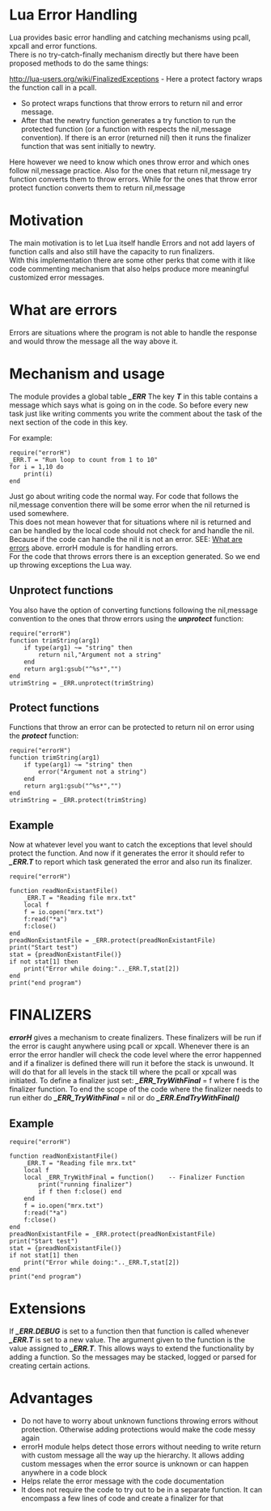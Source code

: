 # Lua Error Handling
Lua provides basic error handling and catching mechanisms using pcall, xpcall and error functions.   
There is no try-catch-finally mechanism directly but there have been proposed methods to do the same things:  
 
 
http://lua-users.org/wiki/FinalizedExceptions - Here a protect factory wraps the function call in a pcall. 
* So protect wraps functions that throw errors to return nil and error message. 
* After that the newtry function generates a try function to run the protected function (or a function with respects the nil,message convention). If there is an error (returned nil) then it runs the finalizer function that was sent initially to newtry.

Here however we need to know which ones throw error and which ones follow nil,message practice. Also for the ones that return nil,message try function converts them to throw errors. While for the ones that throw error protect function converts them to return nil,message

# Motivation
The main motivation is to let Lua itself handle Errors and not add layers of function calls and also still have the capacity to run finalizers.   
With this implementation there are some other perks that come with it like code commenting mechanism that also helps produce more meaningful customized error messages.


# What are errors
Errors are situations where the program is not able to handle the response and would throw the message all the way above it.



# Mechanism and usage
The module provides a global table ***_ERR***
The key ***T*** in this table contains a message which says what is going on in the code. So before every new task just like writing comments you write the comment about the task of the next section of the code in this key.   

For example:

	require("errorH")
	_ERR.T = "Run loop to count from 1 to 10"
	for i = 1,10 do
		print(i)
	end

Just go about writing code the normal way. For code that follows the nil,message convention there will be some error when the nil returned is used somewhere.  
This does not mean however that for situations where nil is returned and can be handled by the local code should not check for and handle the nil.   
Because if the code can handle the nil it is not an error. SEE: [What are errors](#what-are-errors) above. errorH module is for handling errors.   
For the code that throws errors there is an exception generated. So we end up throwing exceptions the Lua way.

## Unprotect functions
You also have the option of converting functions following the nil,message convention to the ones that throw errors using the ***unprotect*** function:

	require("errorH")
	function trimString(arg1)
		if type(arg1) ~= "string" then
			return nil,"Argument not a string"
		end
		return arg1:gsub("^%s*","")
	end
	utrimString = _ERR.unprotect(trimString)


## Protect functions
Functions that throw an error can be protected to return nil on error using the ***protect*** function:

	require("errorH")
	function trimString(arg1)
		if type(arg1) ~= "string" then
			error("Argument not a string")
		end
		return arg1:gsub("^%s*","")
	end
	utrimString = _ERR.protect(trimString)

	
## Example
Now at whatever level you want to catch the exceptions that level should protect the function. And now if it generates the error it should refer to ***_ERR.T*** to report which task generated the error and also run its finalizer.

	require("errorH")

	function readNonExistantFile()
		_ERR.T = "Reading file mrx.txt"
		local f
		f = io.open("mrx.txt")
		f:read("*a")
		f:close()
	end
	preadNonExistantFile = _ERR.protect(preadNonExistantFile)
	print("Start test")
	stat = {preadNonExistantFile()}
	if not stat[1] then
		print("Error while doing:".._ERR.T,stat[2])
	end
	print("end program")

# FINALIZERS
***errorH*** gives a mechanism to create finalizers. These finalizers will be run if the error is caught anywhere using pcall or xpcall. Whenever there is an error the error handler will check the code level where the error happenned and if a finalizer is defined there will run it before the stack is unwound. It will do that for all levels in the stack till where the pcall or xpcall was initiated.
 To define a finalizer just set: ***_ERR_TryWithFinal*** = f where f is the finalizer function.
 To end the scope of the code where the finalizer needs to run either do ***_ERR_TryWithFinal*** = nil or do ***_ERR.EndTryWithFinal()***
 
 ## Example
 
 	require("errorH")

	function readNonExistantFile()
		_ERR.T = "Reading file mrx.txt"
		local f
		local _ERR_TryWithFinal = function()	-- Finalizer Function
			print("running finalizer")
			if f then f:close() end
		end
		f = io.open("mrx.txt")
		f:read("*a")
		f:close()
	end
	preadNonExistantFile = _ERR.protect(preadNonExistantFile)
	print("Start test")
	stat = {preadNonExistantFile()}
	if not stat[1] then
		print("Error while doing:".._ERR.T,stat[2])
	end
	print("end program")

# Extensions
If ***_ERR.DEBUG*** is set to a function then that function is called whenever ***_ERR.T*** is set to a new value. The argument given to the function is the value assigned to ***_ERR.T***.
This allows ways to extend the functionality by adding a function. So the messages may be stacked, logged or parsed for creating certain actions.

# Advantages
* Do not have to worry about unknown functions throwing errors without protection. Otherwise adding protections would make the code messy again
* errorH module helps detect those errors without needing to write return with custom message all the way up the hierarchy. It allows adding custom messages when the error source is unknown or can happen anywhere in a code block
* Helps relate the error message with the code documentation
* It does not require the code to try out to be in a separate function. It can encompass a few lines of code and create a finalizer for that
